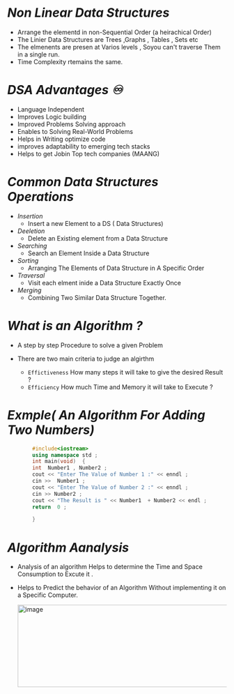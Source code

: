 # *Non Linear Data Structures*  

- Arrange the elementd in non-Sequential Order (a heirachical Order)
- The Linier Data Structures are Trees ,Graphs , Tables , Sets etc
- The elmenents are presen at Varios levels , Soyou can't traverse Them in a single run.
- Time Complexity rtemains the same.

# *DSA Advantages ♾️* 
- Language Independent
- Improves Logic building
- Improved Problems Solving approach
- Enables to Solving Real-World Problems
- Helps in Writing optimize code
- improves adaptability to emerging tech stacks
- Helps to get Jobin Top tech companies (MAANG)

# *Common  Data Structures Operations*  
- *Insertion*
  - Insert a new Element to a DS ( Data Structures)
- *Deeletion*
  - Delete an Existing element from a Data Structure
- *Searching*
  - Search an Element Inside a Data Structure
- *Sorting*
  - Arranging   The Elements  of Data Structure in A Specific Order
- *Traversal*
  - Visit each elment inide a Data Structure Exactly Once
- *Merging*
  - Combining Two Similar Data Structure Together.
 
# *What is an Algorithm ?* 
- A step by step Procedure to solve a given Problem
- There  are two  main  criteria to judge an algirthm
  
    - `Effictiveness`
        How many steps it will take to give the desired Result ?
    - `Efficiency`
        How much Time and Memory it will take to Execute ?

# *Exmple( An Algorithm For Adding Two Numbers)* 

  ```cpp
          #include<iostream>   
          using namespace std ;    
          int main(void)  {  
          int  Number1 , Number2 ;   
          cout << "Enter The Value of Number 1 :" << enndl ;   
          cin >>  Number1 ;   
          cout << "Enter The Value of Number 2 :" << enndl ;   
          cin >> Number2 ;   
          cout << "The Result is " << Number1  + Number2 << endl ;   
          return  0 ;  

          }  
```

# *Algorithm Aanalysis*  

- Analysis of an algorithm Helps to determine the Time and Space Consumption to  Excute it .
- Helps to Predict the behavior of an Algorithm Without implementing it on a Specific Computer.

    <img width="834" height="189" alt="image" src="https://github.com/user-attachments/assets/7b0c96b1-2527-4ad0-a4b7-1c4bc57c75e6" />


